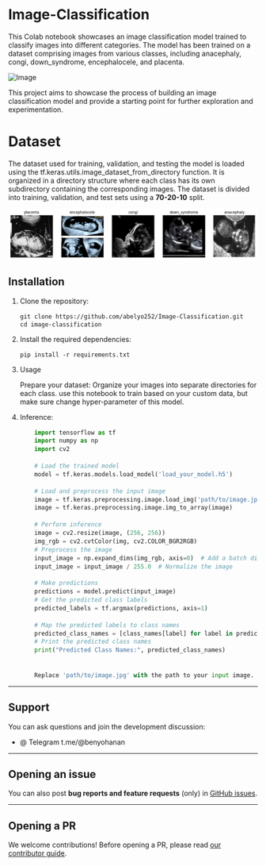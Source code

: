 # Image-Classification

This Colab notebook showcases an image classification model trained to classify images into different categories. The model has been trained on a dataset comprising images from various classes, including anacephaly, congi, down_syndrome, encephalocele, and placenta.

![Image](https://upload.wikimedia.org/wikipedia/commons/c/c7/CRL_Crown_rump_length_12_weeks_ecografia_Dr._Wolfgang_Moroder.jpg?Ultrasound1163529084)

 This project aims to showcase the process of building an image classification model and provide a starting point for further exploration and experimentation.

 # Dataset
 The dataset used for training, validation, and testing the model is loaded using the tf.keras.utils.image_dataset_from_directory function. It is organized in a directory structure where each class has its own subdirectory containing the corresponding images. The dataset is divided into training, validation, and test sets using a **70-20-10** split.

 ![Image](https://github.com/abelyo252/Image-Classification/blob/main/performance/dataset2.png)

## Installation

1. Clone the repository:

   ```shell
   git clone https://github.com/abelyo252/Image-Classification.git
   cd image-classification
   ```
   



2. Install the required dependencies:
   ```shell
   pip install -r requirements.txt
   ```
    

3. Usage

    Prepare your dataset:
        Organize your images into separate directories for each class.
        use this notebook to train based on your custom data, but make 
        sure change hyper-parameter of this model.

4. Inference:
   
   ```python
       import tensorflow as tf
       import numpy as np
       import cv2
   
       # Load the trained model
       model = tf.keras.models.load_model('load_your_model.h5')
   
       # Load and preprocess the input image
       image = tf.keras.preprocessing.image.load_img('path/to/image.jpg', target_size=(224, 224))
       image = tf.keras.preprocessing.image.img_to_array(image)
   
       # Perform inference
       image = cv2.resize(image, (256, 256))
       img_rgb = cv2.cvtColor(img, cv2.COLOR_BGR2RGB)
       # Preprocess the image
       input_image = np.expand_dims(img_rgb, axis=0)  # Add a batch dimension
       input_image = input_image / 255.0  # Normalize the image
       
       # Make predictions
       predictions = model.predict(input_image)
       # Get the predicted class labels
       predicted_labels = tf.argmax(predictions, axis=1)
       
       # Map the predicted labels to class names
       predicted_class_names = [class_names[label] for label in predicted_labels]
       # Print the predicted class names
       print("Predicted Class Names:", predicted_class_names)
   
   
       Replace 'path/to/image.jpg' with the path to your input image.
   ```


  
---
## Support

You can ask questions and join the development discussion:

- @ Telegram t.me/@benyohanan

---

## Opening an issue

You can also post **bug reports and feature requests** (only)
in [GitHub issues](https://github.com/ab).


---

## Opening a PR

We welcome contributions! Before opening a PR, please read
[our contributor guide](https://github.com//CONTRIBUTING.md).
